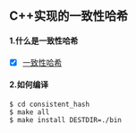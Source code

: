 ## C++实现的一致性哈希

#### 1.什么是一致性哈希
- [x] [一致性哈希](./CHASH.md)

#### 2.如何编译
```
$ cd consistent_hash
$ make all
$ make install DESTDIR=./bin
```